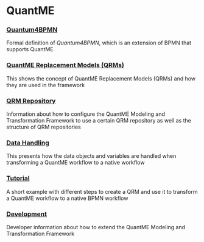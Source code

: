 # QuantME

### [Quantum4BPMN](https://github.com/UST-QuAntiL/QuantME-Quantum4BPMN)

Formal definition of _Quantum4BPMN_, which is an extension of BPMN that supports QuantME

### [QuantME Replacement Models (QRMs)](./QRM)

This shows the concept of QuantME Replacement Models (QRMs) and how they are used in the framework

### [QRM Repository](./QRM-Repository)

Information about how to configure the QuantME Modeling and Transformation Framework to use a certain QRM repository as well as the structure of QRM repositories

### [Data Handling](./Data-Handling)

This presents how the data objects and variables are handled when transforming a QuantME workflow to a native workflow

### [Tutorial](./Tutorial)

A short example with different steps to create a QRM and use it to transform a QuantME workflow to a native BPMN workflow

### [Development](./Development)

Developer information about how to extend the QuantME Modeling and Transformation Framework
